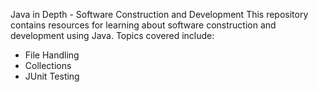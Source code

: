 Java in Depth - Software Construction and Development
This repository contains resources for learning about software construction and development using Java. Topics covered include:

* File Handling
* Collections
* JUnit Testing
